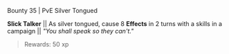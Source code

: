 Bounty 35 | PvE Silver Tongued

**Slick Talker**
|| As silver tongued, cause 8 __Effects__ in 2 turns with a skills in a campaign ||
*"You shall speak so they can't."*
> Rewards: 50 xp